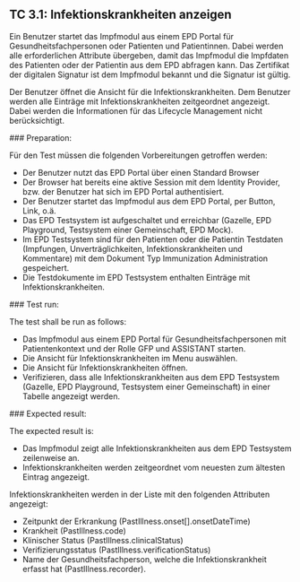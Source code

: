 ## TC 3.1: Infektionskrankheiten anzeigen
Ein Benutzer startet das Impfmodul aus einem EPD Portal für Gesundheitsfachpersonen oder Patienten und Patientinnen. Dabei werden alle erforderlichen Attribute übergeben, damit das Impfmodul die Impfdaten des Patienten oder der Patientin aus dem EPD abfragen kann. Das Zertifikat der digitalen Signatur ist dem Impfmodul bekannt und die Signatur ist gültig.

Der Benutzer öffnet die Ansicht für die Infektionskrankheiten. Dem Benutzer werden alle Einträge mit Infektionskrankheiten zeitgeordnet angezeigt. Dabei werden die Informationen für das Lifecycle Management nicht berücksichtigt.

### Preparation:

Für den Test müssen die folgenden Vorbereitungen getroffen werden:
- Der Benutzer nutzt das EPD Portal über einen Standard Browser
- Der Browser hat bereits eine aktive Session mit dem Identity Provider, bzw. der Benutzer hat sich im EPD Portal authentisiert.
- Der Benutzer startet das Impfmodul aus dem EPD Portal, per Button, Link, o.ä.  
- Das EPD Testsystem ist aufgeschaltet und erreichbar (Gazelle, EPD Playground, Testsystem einer Gemeinschaft, EPD Mock).
- Im EPD Testsystem sind für den Patienten oder die Patientin Testdaten (Impfungen, Unverträglichkeiten, Infektionskrankheiten und Kommentare) mit dem Dokument Typ Immunization Administration gespeichert.
- Die Testdokumente im EPD Testsystem enthalten Einträge mit Infektionskrankheiten.

### Test run:

The test shall be run as follows:
- Das Impfmodul aus einem EPD Portal für Gesundheitsfachpersonen mit Patientenkontext und der Rolle GFP und ASSISTANT starten.
- Die Ansicht für Infektionskrankheiten im Menu auswählen.
- Die Ansicht für Infektionskrankheiten öffnen.
- Verifizieren, dass alle Infektionskrankheiten aus dem EPD Testsystem (Gazelle, EPD Playground, Testsystem einer Gemeinschaft) in einer Tabelle angezeigt werden.

### Expected result:

The expected result is:
- Das Impfmodul zeigt alle Infektionskrankheiten aus dem EPD Testsystem zeilenweise an.
- Infektionskrankheiten werden zeitgeordnet vom neuesten zum ältesten Eintrag angezeigt.  

Infektionskrankheiten werden in der Liste mit den folgenden Attributen angezeigt:
- Zeitpunkt der Erkrankung (PastIllness.onset[].onsetDateTime)
- Krankheit (PastIllness.code)
- Klinischer Status (PastIllness.clinicalStatus)
- Verifizierungsstatus (PastIllness.verificationStatus)
- Name der Gesundheitsfachperson, welche die Infektionskrankheit erfasst hat (PastIllness.recorder).
